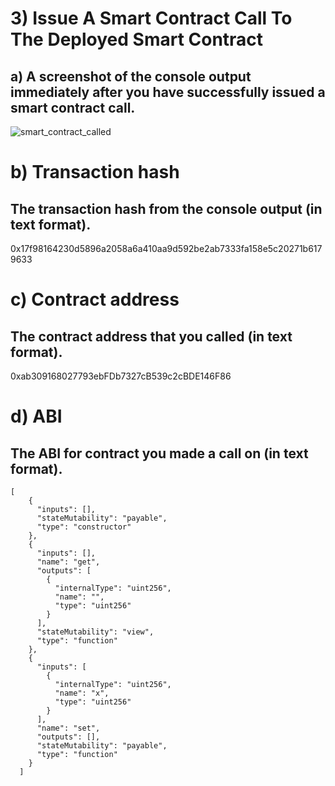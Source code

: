 # 3) Issue A Smart Contract Call To The Deployed Smart Contract

## a) A screenshot of the console output immediately after you have successfully issued a smart contract call.

![smart_contract_called](https://user-images.githubusercontent.com/60573218/128725604-b5fc91f0-fcd6-483a-9ec1-828390023660.png)



# b) Transaction hash
## The transaction hash from the console output (in text format).

0x17f98164230d5896a2058a6a410aa9d592be2ab7333fa158e5c20271b6179633



# c) Contract address
## The contract address that you called (in text format).

0xab309168027793ebFDb7327cB539c2cBDE146F86



# d) ABI
## The ABI for contract you made a call on (in text format).

    [
        {
          "inputs": [],
          "stateMutability": "payable",
          "type": "constructor"
        },
        {
          "inputs": [],
          "name": "get",
          "outputs": [
            {
              "internalType": "uint256",
              "name": "",
              "type": "uint256"
            }
          ],
          "stateMutability": "view",
          "type": "function"
        },
        {
          "inputs": [
            {
              "internalType": "uint256",
              "name": "x",
              "type": "uint256"
            }
          ],
          "name": "set",
          "outputs": [],
          "stateMutability": "payable",
          "type": "function"
        }
      ]
